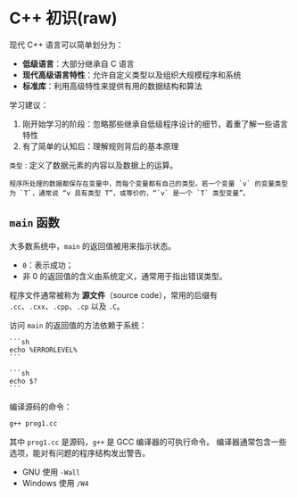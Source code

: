 # C++ 初识(raw)

现代 C++ 语言可以简单划分为：

- **低级语言**：大部分继承自 C 语言
- **现代高级语言特性**：允许自定义类型以及组织大规模程序和系统
- **标准库**：利用高级特性来提供有用的数据结构和算法

学习建议：

1. 刚开始学习的阶段：忽略那些继承自低级程序设计的细节，着重了解一些语言特性
2. 有了简单的认知后：理解规则背后的基本原理


`类型`
:   定义了数据元素的内容以及数据上的运算。

    程序所处理的数据都保存在变量中，而每个变量都有自己的类型。若一个变量 `v` 的变量类型为 `T`，通常说 “v 具有类型 T”，或等价的，“`v` 是一个 `T` 类型变量”。

## `main` 函数

大多数系统中，`main` 的返回值被用来指示状态。

- `0`：表示成功；
- 非 0 的返回值的含义由系统定义，通常用于指出错误类型。

程序文件通常被称为 **源文件**（source code），常用的后缀有 `.cc`、`.cxx`、`.cpp`、`.cp` 以及 `.C`。

访问 `main` 的返回值的方法依赖于系统：

````{tabbed} Windows
```sh
echo %ERRORLEVEL%
```
````

````{tabbed} Linux
```sh
echo $?
```
````

编译源码的命令：

```sh
g++ prog1.cc
```

其中 `prog1.cc` 是源码，`g++` 是 GCC 编译器的可执行命令。
编译器通常包含一些选项，能对有问题的程序结构发出警告。

- GNU 使用 `-Wall`
- Windows 使用 `/W4`

